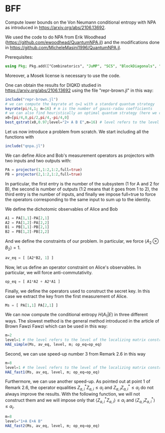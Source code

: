 # BFF
Compute lower bounds on the Von Neumann conditional entropy with NPA as introduced in https://arxiv.org/abs/2106.13692.

We used the code to do NPA from Erik Woodhead (https://github.com/ewoodhead/QuantumNPA.jl) and the modifications done in https://github.com/MicheleMasini1996/QuantumNPA.jl.

Prerequisites:
```julia
using Pkg; Pkg.add(["Combinatorics", "JuMP", "SCS", "BlockDiagonals", "Mosek", "MosekTools", "FastGaussQuadrature", "LinearAlgebra", "Optim"])
```

Moreover, a Mosek license is necessary to use the code.

One can obtain the results for DIQKD studied in https://arxiv.org/abs/2106.13692 using the file "repr-brown.jl" in this way:
```julia
include("repr-brown.jl")
# we can compute the keyrate at η=1 with a standard quantum strategy
keyrate(pi/4,1; m=16) # m is the number of gauss-radau coefficients
# we can also find heuristically an optimal quantum strategy (here we choose η=0.97)
x0=[pi/4,0,pi/2,pi/4,-pi/4,0]
best_qstrat(x0,0.97;level="2+ A B E",m=16) # level refers to the level of the NPA hierarchy
```

Let us now introduce a problem from scratch. We start including all the functions with
```julia
include("qnpa.jl")
```

We can define Alice and Bob's measurement operators as projectors with two inputs and two outputs with:
```julia
PA = projector(1,1:2,1:2,full=true)
PB = projector(2,1:2,1:2,full=true)
```
In particular, the first entry is the number of the subsystem (1 for A and 2 for B), the second is number of outputs (1:2 means that it goes from 1 to 2), the third entry is the number of inputs, and finally we impose full=true to force the operators corresponding to the same input to sum up to the identity.

We define the dichotomic observables of Alice and Bob
```julia
A1 = PA[1,1]-PA[2,1]
A2 = PA[1,2]-PA[2,2]
B1 = PB[1,1]-PB[2,1]
B2 = PB[1,2]-PB[2,2]
```

And we define the constraints of our problem. In particular, we force $\langle A_2\otimes B_2\rangle=1$.
```julia
av_eq = [ [A2*B2, 1] ]
```

Now, let us define an operator constraint on Alice's observables. In particular, we will force anti-commutativity.
```julia
op_eq = [ A1*A2 + A2*A1 ]
```

Finally, we define the operators used to construct the secret key. In this case we extract the key from the first measurement of Alice.
```julia
Ms = [ PA[1,1] PA[2,1] ]
```

We can now compute the conditional entropy $H(A_1|E)$ in three different ways. The slowest method is the general method introduced in the article of Brown Fawzi Fawzi which can be used in this way:
```julia
m=2
level=1 # the level refers to the level of the localizing matrix constructed to implement the operator constraint, the principal moment matrix will be slightly bigger
HAE_simple(Ms, av_eq, level, m; op_eq=op_eq)
```

Second, we can use speed-up number 3 from Remark 2.6 in this way
```julia
m=8
level=1 # the level refers to the level of the localizing matrix constructed to implement the operator constraint, the principal moment matrix will be slightly bigger
HAE_fast1(Ms, av_eq, level, m; op_eq=op_eq)
```

Furthermore, we can use another speed-up. As pointed out at point 1 of Remark 2.6, the operator equalities $Z_{a,i}^* Z_{a,i}\leq\alpha_i$ and $Z_{a,i} Z_{a,i}^*\leq\alpha_i$ do not always improve the results. With the following function, we will not construct them and we will impose only that $\langle Z_{a,i}^* Z_{a,i}\rangle \leq\alpha_i$ and $\langle Z_{a,i} Z_{a,i}^*\rangle \leq\alpha_i$.

```julia
m=8
level="1+A E+A B" 
HAE_fast2(Ms, av_eq, level, m; op_eq=op_eq)
```

